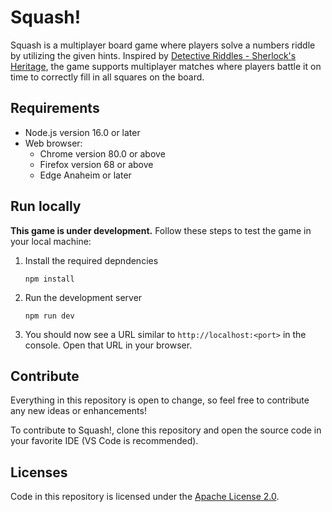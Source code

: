 # Squash!

Squash is a multiplayer board game where players solve a numbers riddle by utilizing the given hints. Inspired by [Detective Riddles - Sherlock's Heritage](https://store.steampowered.com/app/1546340/Detective_Riddles__Sherlocks_Heritage/), the game supports multiplayer matches where players battle it on time to correctly fill in all squares on the board.

## Requirements

 - Node.js version 16.0 or later
 - Web browser:
   - Chrome version 80.0 or above
   - Firefox version 68 or above
   - Edge Anaheim or later

## Run locally

**This game is under development.** Follow these steps to test the game in your local machine:
  1. Install the required depndencies

         npm install

  2. Run the development server

         npm run dev

  3. You should now see a URL similar to `http://localhost:<port>` in the console. Open that URL in your browser.

## Contribute

Everything in this repository is open to change, so feel free to contribute any new ideas or enhancements!

To contribute to Squash!, clone this repository and open the source code in your favorite IDE (VS Code is recommended).

## Licenses

Code in this repository is licensed under the [Apache License 2.0](https://www.apache.org/licenses/LICENSE-2.0).
